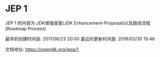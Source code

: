 # JEP 1


JEP 1 的内容为 JDK增强提案(JDK Enhancement-Proposal)以及路线流程(Roadmap Process)


最早的创建时间是: 2011/06/23 20:00
最近的更新时间是: 2018/03/30 15:46


文档地址: <https://openjdk.org/jeps/1>
